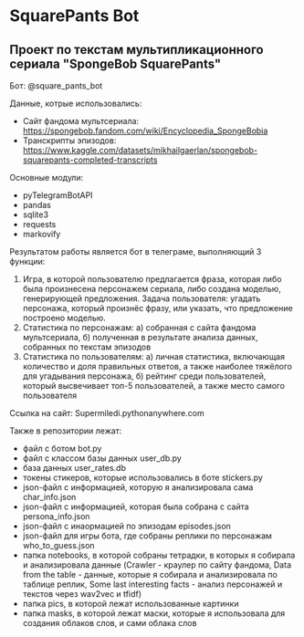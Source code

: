 # SquarePants Bot
## Проект по текстам мультипликационного сериала "SpongeBob SquarePants"
Бот: @square_pants_bot

Данные, котрые использовались:
- Сайт фандома мультсериала: https://spongebob.fandom.com/wiki/Encyclopedia_SpongeBobia
- Транскрипты эпизодов: https://www.kaggle.com/datasets/mikhailgaerlan/spongebob-squarepants-completed-transcripts

Основные модули:
- pyTelegramBotAPI
- pandas
- sqlite3
- requests
- markovify

Результатом работы является бот в телеграме, выполняющий 3 функции:
1. Игра, в которой пользователю предлагается фраза, которая либо была произнесена персонажем сериала, либо создана моделью, генерирующей предложения. Задача пользователя: угадать персонажа, который произнёс фразу, или указать, что предложение построено моделью.
2. Статистика по персонажам: а) собранная с сайта фандома мультсериала, б) полученная в результате анализа данных, собранных по текстам эпизодов
3. Статистика по пользователям: а) личная статистика, включающая количество и доля правильных ответов, а также наиболее тяжёлого для угадывания персонажа, б) рейтинг среди пользователей, который высвечивает топ-5 пользователей, а также место самого пользователя

Ссылка на сайт: Supermiledi.pythonanywhere.com

Также в репозитории лежат:
- файл с ботом bot.py
- файл с классом базы данных user_db.py
- база данных user_rates.db
- токены стикеров, которые использовались в боте stickers.py
- json-файл с информацией, которую я анализировала сама char_info.json
- json-файл с информацией, которая была собрана с сайта persona_info.json
- json-файл с инaормацией по эпизодам episodes.json
- json-файл для игры бота, где собраны реплики по персонажам who_to_guess.json
- папка notebooks, в которой собраны тетрадки, в которых я собирала и анализировала данные (Crawler - краулер по сайту фандома, Data from the table - данные, которые я собирала и анализировала по таблице реплик, Some last interesting facts - анализ персонажей и текстов через wav2vec и tfidf)
- папка pics, в которой лежат использованные картинки
- папка masks, в которой лежат маски, которые я использовала для создания облаков слов, и сами облака слов
